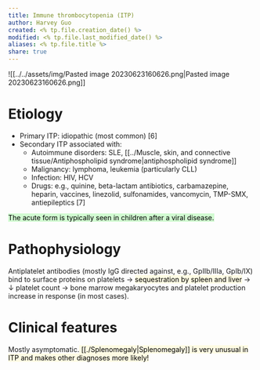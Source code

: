 ```yaml
---
title: Immune thrombocytopenia (ITP)
author: Harvey Guo
created: <% tp.file.creation_date() %>
modified: <% tp.file.last_modified_date() %>
aliases: <% tp.file.title %>
share: true
---
```


![[../../assets/img/Pasted image 20230623160626.png|Pasted image 20230623160626.png]]
# Etiology
- Primary ITP: idiopathic (most common)  [6]
- Secondary ITP associated with:
	- Autoimmune disorders: SLE, [[../Muscle, skin, and connective tissue/Antiphospholipid syndrome|antiphospholipid syndrome]]
	- Malignancy: lymphoma, leukemia (particularly CLL)
	- Infection: HIV, HCV
	- Drugs: e.g., quinine, beta-lactam antibiotics, carbamazepine, heparin, vaccines, linezolid, sulfonamides, vancomycin, TMP-SMX, antiepileptics  [7]

<mark style="background: #BBFABBA6;">The acute form is typically seen in children after a viral disease.</mark>
# Pathophysiology
Antiplatelet antibodies (mostly IgG directed against, e.g., GpIIb/IIIa, GpIb/IX) bind to surface proteins on platelets → <mark style="background: #FFF3A34A;">sequestration by spleen and liver</mark> → ↓ platelet count → bone marrow megakaryocytes and platelet production increase in response (in most cases).
# Clinical features
Mostly asymptomatic.<mark style="background: #FFF3A34A;"> [[./Splenomegaly|Splenomegaly]] is very unusual in ITP and makes other diagnoses more likely! </mark>
